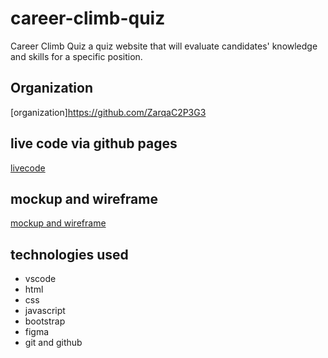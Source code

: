 # career-climb-quiz

Career Climb Quiz a quiz website that will evaluate candidates' knowledge and skills for a specific position.

## Organization 
[organization]https://github.com/ZarqaC2P3G3
## live code via github pages

[livecode](https://zarqac2p3g3.github.io/career-climb-quiz/)

## mockup and wireframe

[mockup and wireframe](https://www.figma.com/file/TUOIMfyykxu4TbZQvcAfbL/CCQ---wireframe%2Fmockup?node-id=25-58&t=a62CkK0AIr56uQl5-0)

## technologies used

- vscode
- html
- css
- javascript
- bootstrap
- figma
- git and github
